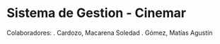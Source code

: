 # **Sistema de Gestion - Cinemar**

Colaboradores:
    . Cardozo, Macarena Soledad
    . Gómez, Matías Agustín